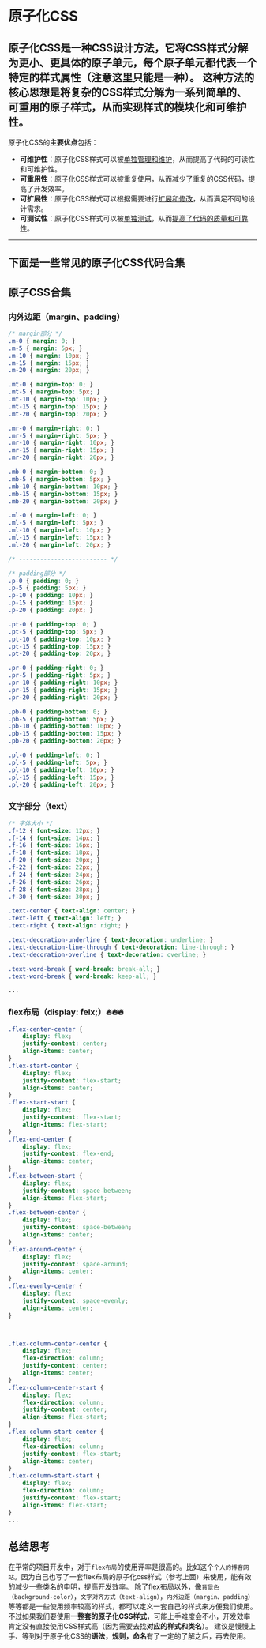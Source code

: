 # 原子化CSS
原子化CSS是一种CSS设计方法，它将CSS样式分解为**更小、更具体的原子单元**，每个原子单元都代表**一个特定的样式属性（注意这里只能是一种）**。
这种方法的核心思想是将复杂的CSS样式分解为一系列简单的、可重用的原子样式，从而实现样式的模块化和可维护性。
---
原子化CSS的**主要优点**包括：

- **可维护性**：原子化CSS样式可以被<u>单独管理和维护</u>，从而提高了代码的可读性和可维护性。
- **可重用性**：原子化CSS样式可以被重复使用，从而减少了重复的CSS代码，提高了开发效率。
- **可扩展性**：原子化CSS样式可以根据需要进行<u>扩展和修改</u>，从而满足不同的设计需求。
- **可测试性**：原子化CSS样式可以被<u>单独测试</u>，从而<u>提高了代码的质量和可靠性</u>。

---
下面是一些常见的原子化CSS代码合集
---
## 原子CSS合集
### 内外边距（margin、padding）
```css
/* margin部分 */
.m-0 { margin: 0; }
.m-5 { margin: 5px; }
.m-10 { margin: 10px; }
.m-15 { margin: 15px; }
.m-20 { margin: 20px; }

.mt-0 { margin-top: 0; }
.mt-5 { margin-top: 5px; }
.mt-10 { margin-top: 10px; }
.mt-15 { margin-top: 15px; }
.mt-20 { margin-top: 20px; }

.mr-0 { margin-right: 0; }
.mr-5 { margin-right: 5px; }
.mr-10 { margin-right: 10px; }
.mr-15 { margin-right: 15px; }
.mr-20 { margin-right: 20px; }

.mb-0 { margin-bottom: 0; }
.mb-5 { margin-bottom: 5px; }
.mb-10 { margin-bottom: 10px; }
.mb-15 { margin-bottom: 15px; }
.mb-20 { margin-bottom: 20px; }

.ml-0 { margin-left: 0; }
.ml-5 { margin-left: 5px; }
.ml-10 { margin-left: 10px; }
.ml-15 { margin-left: 15px; }
.ml-20 { margin-left: 20px; }

/* ------------------------- */

/* padding部分 */
.p-0 { padding: 0; }
.p-5 { padding: 5px; }
.p-10 { padding: 10px; }
.p-15 { padding: 15px; }
.p-20 { padding: 20px; }

.pt-0 { padding-top: 0; }
.pt-5 { padding-top: 5px; }
.pt-10 { padding-top: 10px; }
.pt-15 { padding-top: 15px; }
.pt-20 { padding-top: 20px; }

.pr-0 { padding-right: 0; }
.pr-5 { padding-right: 5px; }
.pr-10 { padding-right: 10px; }
.pr-15 { padding-right: 15px; }
.pr-20 { padding-right: 20px; }

.pb-0 { padding-bottom: 0; }    
.pb-5 { padding-bottom: 5px; }
.pb-10 { padding-bottom: 10px; }
.pb-15 { padding-bottom: 15px; }
.pb-20 { padding-bottom: 20px; }

.pl-0 { padding-left: 0; }
.pl-5 { padding-left: 5px; }
.pl-10 { padding-left: 10px; }
.pl-15 { padding-left: 15px; }
.pl-20 { padding-left: 20px; }
```

### 文字部分（text）
```css
/* 字体大小 */
.f-12 { font-size: 12px; }
.f-14 { font-size: 14px; }
.f-16 { font-size: 16px; }
.f-18 { font-size: 18px; }
.f-20 { font-size: 20px; }
.f-22 { font-size: 22px; }
.f-24 { font-size: 24px; }
.f-26 { font-size: 26px; }
.f-28 { font-size: 28px; }
.f-30 { font-size: 30px; }

.text-center { text-align: center; }
.text-left { text-align: left; }
.text-right { text-align: right; }

.text-decoration-underline { text-decoration: underline; }
.text-decoration-line-through { text-decoration: line-through; }
.text-decoration-overline { text-decoration: overline; }

.text-word-break { word-break: break-all; }
.text-word-break { word-break: keep-all; }

...
```
### flex布局（display: felx;）🔥🔥🔥

```css
.flex-center-center {
    display: flex;
    justify-content: center;
    align-items: center;
}
.flex-start-center {
    display: flex;
    justify-content: flex-start;
    align-items: center;
}
.flex-start-start {
    display: flex;
    justify-content: flex-start;
    align-items: flex-start;
}
.flex-end-center {
    display: flex;
    justify-content: flex-end;
    align-items: center;
}
.flex-between-start {
    display: flex;
    justify-content: space-between;
    align-items: flex-start;
}
.flex-between-center {
    display: flex;
    justify-content: space-between;
    align-items: center;
}
.flex-around-center {
    display: flex;
    justify-content: space-around;
    align-items: center;
}
.flex-evenly-center {
    display: flex;
    justify-content: space-evenly;
    align-items: center;
}



.flex-column-center-center {
    display: flex;
    flex-direction: column;
    justify-content: center;
    align-items: center;
}
.flex-column-center-start {
    display: flex;
    flex-direction: column;
    justify-content: center;
    align-items: flex-start;
}
.flex-column-start-center {
    display: flex;
    flex-direction: column;
    justify-content: flex-start;
    align-items: center;
}
.flex-column-start-start {
    display: flex;
    flex-direction: column;
    justify-content: flex-start;
    align-items: flex-start;
}
...
```

## 总结思考
在平常的项目开发中，对于`flex布局`的使用评率是很高的。比如这个`个人的博客网站`。因为自己也写了一套flex布局的原子化css样式（参考上面）来使用，能有效的减少一些类名的申明，提高开发效率。
除了flex布局以外，像`背景色（background-color）`，`文字对齐方式（text-align）`，`内外边距（margin、padding）`等等都是一些使用频率较高的样式，都可以定义一套自己的样式来方便我们使用。
不过如果我们要使用**一整套的原子化CSS样式**，可能上手难度会不小，开发效率肯定没有直接使用CSS样式高（因为需要去找**对应的样式和类名**）。
建议是慢慢上手、等到对于原子化CSS的**语法，规则，命名**有了一定的了解之后，再去使用。